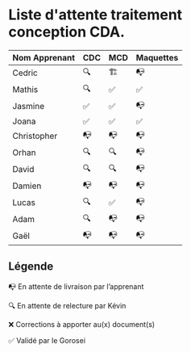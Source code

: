 # Liste d'attente traitement conception CDA.

| Nom Apprenant | CDC | MCD | Maquettes |
| ------------- | --- | --- | --------- |
| Cedric        | 🔍  | 🏗️  | 📭        |
| Mathis        | 🔍  | ✅  | ✅        |
| Jasmine       | ✅  | ✅  | 📭        |
| Joana         | ✅  | ✅  | ✅        |
| Christopher   | 📭  | 📭  | 📭        |
| Orhan         | 🔍  | 🔍  | 📭        |
| David         | 🔍  | 🔍  | 📭        |
| Damien        | 📭  | 📭  | 📭        |
| Lucas         | 🔍  | ✅  | 📭        |
| Adam          | 🔍  | 📭  | 📭        |
| Gaël          | 📭  | 📭  | 📭        |

## Légende

📭 En attente de livraison par l’apprenant

🔍 En attente de relecture par Kévin

❌ Corrections à apporter au(x) document(s)

✅ Validé par le Gorosei
